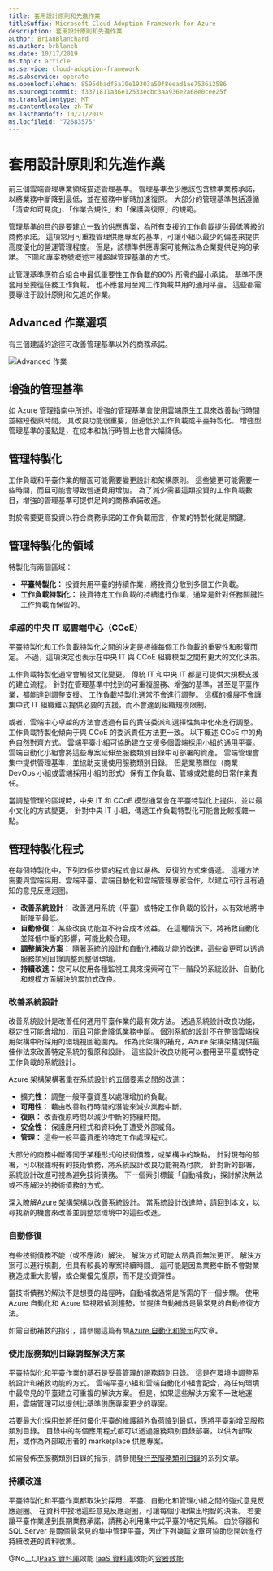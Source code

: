 ```yaml
---
title: 套用設計原則和先進作業
titleSuffix: Microsoft Cloud Adoption Framework for Azure
description: 套用設計原則和先進作業
author: BrianBlanchard
ms.author: brblanch
ms.date: 10/17/2019
ms.topic: article
ms.service: cloud-adoption-framework
ms.subservice: operate
ms.openlocfilehash: 8595dbadf5a10e19303a50f8eead1ae753612586
ms.sourcegitcommit: f3371811a36e12533ecbc3aa936e2a68e0cee25f
ms.translationtype: MT
ms.contentlocale: zh-TW
ms.lasthandoff: 10/21/2019
ms.locfileid: "72683575"
---
```

# <a name="apply-design-principles-and-advanced-operations"></a>套用設計原則和先進作業

前三個雲端管理專業領域描述管理基準。 管理基準至少應該包含標準業務承諾，以將業務中斷降到最低，並在服務中斷時加速復原。 大部分的管理基準包括遵循「清查和可見度」、「作業合規性」和「保護與復原」的規範。

管理基準的目的是要建立一致的供應專案，為所有支援的工作負載提供最低等級的商務承諾。 這項常用可重複管理供應專案的基準，可讓小組以最少的偏差來提供高度優化的營運管理程度。 但是，該標準供應專案可能無法為企業提供足夠的承諾。 下圖和專案符號概述三種超越管理基準的方式。

此管理基準應符合組合中最低重要性工作負載的80% 所需的最小承諾。 基準不應套用至要徑任務工作負載。 也不應套用至跨工作負載共用的通用平臺。 這些都需要專注于設計原則和先進的作業。

## <a name="advanced-operations-options"></a>Advanced 作業選項

有三個建議的途徑可改善管理基準以外的商務承諾。

![Advanced 作業](../_images/manage/beyond-the-baseline.png)

## <a name="enhanced-management-baseline"></a>增強的管理基準

如 Azure 管理指南中所述，增強的管理基準會使用雲端原生工具來改善執行時間並縮短復原時間。 其改良功能很重要，但遠低於工作負載或平臺特製化。 增強型管理基準的優點是，在成本和執行時間上也會大幅降低。

## <a name="management-specialization"></a>管理特製化

工作負載和平臺作業的層面可能需要變更設計和架構原則。 這些變更可能需要一些時間，而且可能會導致營運費用增加。 為了減少需要這類投資的工作負載數目，增強的管理基準可提供足夠的商務承諾改進。

對於需要更高投資以符合商務承諾的工作負載而言，作業的特製化就是關鍵。

## <a name="areas-of-management-specialization"></a>管理特製化的領域

特製化有兩個區域：

- **平臺特製化：** 投資共用平臺的持續作業，將投資分散到多個工作負載。
- **工作負載特製化：** 投資特定工作負載的持續進行作業，通常是針對任務關鍵性工作負載而保留的。

### <a name="central-it-or-cloud-center-of-excellence-ccoe"></a>卓越的中央 IT 或雲端中心（CCoE）

平臺特製化和工作負載特製化之間的決定是根據每個工作負載的重要性和影響而定。 不過，這項決定也表示在中央 IT 與 CCoE 組織模型之間有更大的文化決策。

工作負載特製化通常會觸發文化變更。 傳統 IT 和中央 IT 都是可提供大規模支援的建立流程。 針對在管理基準中找到的可重複服務、增強的基準，甚至是平臺作業，都能達到調整支援。 工作負載特製化通常不會進行調整。 這樣的擴展不會讓集中式 IT 組織難以提供必要的支援，而不會達到組織規模限制。

或者，雲端中心卓越的方法會透過有目的責任委派和選擇性集中化來進行調整。 工作負載特製化傾向于與 CCoE 的委派責任方法更一致。 以下概述 CCoE 中的角色自然對齊方式。 雲端平臺小組可協助建立支援多個雲端採用小組的通用平臺。 雲端自動化小組會將這些專案延伸至服務類別目錄中可部署的資產。 雲端管理會集中提供管理基準，並協助支援使用服務類別目錄。 但是業務單位（商業 DevOps 小組或雲端採用小組的形式）保有工作負載、管線或效能的日常作業責任。

當調整管理的區域時，中央 IT 和 CCoE 模型通常會在平臺特製化上提供，並以最小文化的方式變更。 針對中央 IT 小組，傳遞工作負載特製化可能會比較複雜一點。

## <a name="management-specialization-processes"></a>管理特製化程式

在每個特製化中，下列四個步驟的程式會以嚴格、反復的方式來傳遞。 這種方法需要與雲端採用、雲端平臺、雲端自動化和雲端管理專家合作，以建立可行且有通知的意見反應迴圈。

- **改善系統設計：** 改善通用系統（平臺）或特定工作負載的設計，以有效地將中斷降至最低。
- **自動修復：** 某些改良功能並不符合成本效益。 在這種情況下，將補救自動化並降低中斷的影響，可能比較合理。
- **調整解決方案：** 隨著系統的設計和自動化補救功能的改進，這些變更可以透過服務類別目錄調整到整個環境。
- **持續改進：** 您可以使用各種監視工具來探索可在下一階段的系統設計、自動化和規模方面解決的累加式改良。

### <a name="improve-system-design"></a>改善系統設計

改善系統設計是改善任何通用平臺作業的最有效方法。 透過系統設計改良功能，穩定性可能會增加，而且可能會降低業務中斷。 個別系統的設計不在整個雲端採用架構中所採用的環境視圖範圍內。 作為此架構的補充，Azure 架構架構提供最佳作法來改善特定系統的復原和設計。 這些設計改良功能可以套用至平臺或特定工作負載的系統設計。

Azure 架構架構著重在系統設計的五個要素之間的改進：

- 擴充**性：** 調整一般平臺資產以處理增加的負載。
- **可用性：** 藉由改善執行時間的潛能來減少業務中斷。
- **復原：** 改善復原時間以減少中斷的持續時間。
- **安全性：** 保護應用程式和資料免于遭受外部威脅。
- **管理：** 這些一般平臺資產的特定工作處理程式。

大部分的商務中斷等同于某種形式的技術債務，或架構中的缺點。 針對現有的部署，可以根據現有的技術債務，將系統設計改良功能視為付款。 針對新的部署，系統設計改進可視為避免技術債務。 下一個索引標籤「自動補救」，探討解決無法或不應解決的技術債務的方式。

深入瞭解[Azure 架構](https://docs.microsoft.com/azure/architecture/guide/pillars)架構以改善系統設計。 當系統設計改進時，請回到本文，以尋找新的機會來改善並調整您環境中的這些改進。

### <a name="automated-remediation"></a>自動修復

有些技術債務不能（或不應該）解決。 解決方式可能太昂貴而無法更正。 解決方案可以進行規劃，但具有較長的專案持續時間。 這可能是因為業務中斷不會對業務造成重大影響，或企業優先復原，而不是投資彈性。

當技術債務的解決不是想要的路徑時，自動補救通常是所需的下一個步驟。 使用 Azure 自動化和 Azure 監視器偵測趨勢，並提供自動補救是最常見的自動修復方法。

如需自動補救的指引，請參閱這篇有關[Azure 自動化和警示](https://docs.microsoft.com/azure/automation/automation-create-alert-triggered-runbook)的文章。

### <a name="scale-the-solution-with-a-service-catalog"></a>使用服務類別目錄調整解決方案

平臺特製化和平臺作業的基石是妥善管理的服務類別目錄。 這是在環境中調整系統設計和補救功能的方式。 雲端平臺小組和雲端自動化小組會配合，為任何環境中最常見的平臺建立可重複的解決方案。 但是，如果這些解決方案不一致地運用，雲端管理可以提供比基準供應專案更少的專案。

若要最大化採用並將任何優化平臺的維護額外負荷降到最低，應將平臺新增至服務類別目錄。 目錄中的每個應用程式都可以透過服務類別目錄部署，以供內部取用，或作為外部取用者的 marketplace 供應專案。

如需發佈至服務類別目錄的指示，請參閱[發行至服務類別目錄](https://docs.microsoft.com/azure/managed-applications/publish-service-catalog-app)的系列文章。

### <a name="continuous-improvement"></a>持續改進

平臺特製化和平臺作業都取決於採用、平臺、自動化和管理小組之間的強式意見反應迴圈。 在資料中接地這些意見反應迴圈，可讓每個小組做出明智的決策。 若要讓平臺作業達到長期業務承諾，請務必利用集中式平臺的特定見解。 由於容器和 SQL Server 是兩個最常見的集中管理平臺，因此下列幾篇文章可協助您開始進行持續改進的資料收集。

@No__t_1[PaaS 資料庫](https://docs.microsoft.com/azure/azure-monitor/insights/azure-sql)效能 
[IaaS 資料庫](https://docs.microsoft.com/azure/azure-monitor/insights/sql-assessment)效能的[容器效能](https://docs.microsoft.com/azure/azure-monitor/insights/container-insights-overview)
